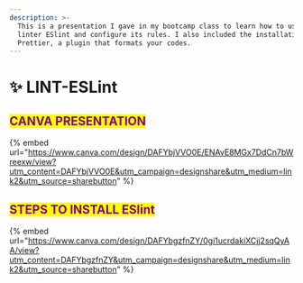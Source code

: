 ```yaml
---
description: >-
  This is a presentation I gave in my bootcamp class to learn how to use the
  linter ESlint and configure its rules. I also included the installation of
  Prettier, a plugin that formats your codes.
---
```


# ✨ LINT-ESLint

## <mark style="color:purple;">CANVA PRESENTATION</mark>

{% embed url="https://www.canva.com/design/DAFYbjVVO0E/ENAvE8MGx7DdCn7bWreexw/view?utm_content=DAFYbjVVO0E&utm_campaign=designshare&utm_medium=link2&utm_source=sharebutton" %}

## <mark style="color:purple;">STEPS TO INSTALL ESlint</mark>

{% embed url="https://www.canva.com/design/DAFYbgzfnZY/0gi1ucrdakiXCjj2sqQyAA/view?utm_content=DAFYbgzfnZY&utm_campaign=designshare&utm_medium=link2&utm_source=sharebutton" %}
